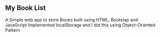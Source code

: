 ## My Book List

A Simple web app to store Books built using HTML, Bootstap and JavaScript Implemented localStorage and I did this using Object-Oriented Pattern.